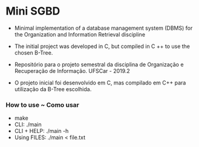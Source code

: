 # Mini SGBD
- Minimal implementation of a database management system (DBMS) for the Organization and Information Retrieval discipline
- The initial project was developed in C, but compiled in C ++ to use the chosen B-Tree.

- Repositório para o projeto semestral da disciplina de Organização e Recuperação de Informação. UFSCar - 2019.2
- O projeto inicial foi desenvolvido em C, mas compilado em C++ para utilização da B-Tree escolhida. 

### How to use ~ Como usar
- make
- CLI: ./main
- CLI + HELP: ./main -h
- Using FILES: ./main < file.txt
